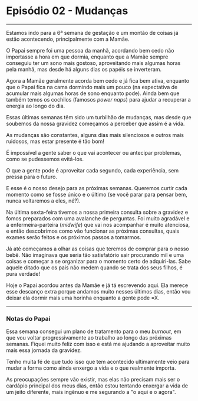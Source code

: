 # Episódio 02 - Mudanças

---

Estamos indo para a 6ª semana de gestação e um montão de coisas já estão acontecendo, principalmente com a Mamãe.

O Papai sempre foi uma pessoa da manhã, acordando bem cedo não importasse a hora em que dormia, enquanto que a Mamãe sempre conseguiu ter um sono mais gostoso, aproveitando mais algumas horas pela manhã, mas desde há alguns dias os papéis se inverteram.

Agora a Mamãe geralmente acorda bem cedo e já fica bem ativa, enquanto que o Papai fica na cama dormindo mais um pouco (na expectativa de acumular mais algumas horas de sono enquanto pode). Ainda bem que também temos os cochilos (famosos _power naps_) para ajudar a recuperar a energia ao longo do dia.

Essas últimas semanas têm sido um turbilhão de mudanças, mas desde que soubemos da nossa gravidez começamos a perceber que assim é a vida.

As mudanças são constantes, alguns dias mais silenciosos e outros mais ruidosos, mas estar presente é tão bom!

É impossível a gente saber o que vai acontecer ou antecipar problemas, como se pudessemos evitá-los.

O que a gente pode é aproveitar cada segundo, cada experiência, sem pressa para o futuro.

E esse é o nosso desejo para as próximas semanas. Queremos curtir cada momento como se fosse único e o último (se você parar para pensar bem, nunca voltaremos a eles, né?).

Na última sexta-feira tivemos a nossa primeira consulta sobre a gravidez e fomos preparados com uma avalanche de perguntas. Foi muito agradável e a enfermeira-parteira (_midwife_) que vai nos acompanhar é muito atenciosa, e então descobrimos como vão funcionar as próximas consultas, quais exames serão feitos e os próximos passos a tomarmos.

Já até começamos a olhar as coisas que teremos de comprar para o nosso bebê. Não imaginava que seria tão satisfatório sair procurando mil e uma coisas e começar a se organizar para o momento certo de adquiri-las. Sabe aquele ditado que os pais não medem quando se trata dos seus filhos, é pura verdade!

Hoje o Papai acordou antes da Mamãe e já tá escrevendo aqui. Ela merece esse descanço extra porque andamos muito nesses últimos dias, então vou deixar ela dormir mais uma horinha enquanto a gente pode =X.

---

### Notas do Papai

Essa semana consegui um plano de tratamento para o meu _burnout_, em que vou voltar progressivamente ao trabalho ao longo das próximas semanas. Fiquei muito feliz com isso e está me ajudando a aproveitar muito mais essa jornada da gravidez.

Tenho muita fé de que tudo isso que tem acontecido ultimamente veio para mudar a forma como ainda enxergo a vida e o que realmente importa.

As preocupações sempre vão existir, mas elas não precisam mais ser o cardápio principal dos meus dias, então estou tentando enxergar a vida de um jeito diferente, mais ingênuo e me segurando a "o aqui e o agora".